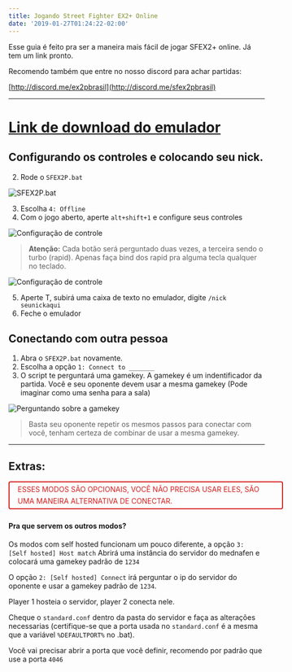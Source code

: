 ```yaml
---
title: Jogando Street Fighter EX2+ Online
date: '2019-01-27T01:24:22-02:00'
---
```

Esse guia é feito pra ser a maneira mais fácil de jogar SFEX2+ online. Já tem um link pronto.

Recomendo também que entre no nosso discord para achar partidas:

[http://discord.me/ex2pbrasil](http://discord.me/sfex2pbrasil)

- - -

<a href="https://www.mediafire.com/file/2x1ggf3wctie4j8/SFEX2P_Netplay.rar/file">
<h1>Link de download do emulador</h1>
</a>

## Configurando os controles e colocando seu nick.

2. Rode o `SFEX2P.bat`

![SFEX2P.bat](https://cdn.discordapp.com/attachments/535317795395862548/538848391686520843/unknown.png)

3. Escolha `4: Offline`
4. Com o jogo aberto, aperte `alt+shift+1` e configure seus controles

![Configuração de controle](https://cdn.discordapp.com/attachments/535317795395862548/538848503225647134/unknown.png)

> **Atenção:** Cada botão será perguntado duas vezes, a terceira sendo o turbo (rapid). Apenas faça bind dos rapid pra alguma tecla qualquer no teclado.

![Configuração de controle](https://cdn.discordapp.com/attachments/535317795395862548/538850249213739008/unknown.png)

5. Aperte T, subirá uma caixa de texto no emulador, digite `/nick seunickaqui`
6. Feche o emulador

## Conectando com outra pessoa

1. Abra o `SFEX2P.bat` novamente.
2. Escolha a opção `1: Connect to _______`
3. O script te perguntará uma gamekey. A gamekey é um indentificador da partida. Você e seu oponente devem usar a mesma gamekey (Pode imaginar como uma senha para a sala)

![Perguntando sobre a gamekey](https://cdn.discordapp.com/attachments/535317795395862548/538848736021839883/unknown.png)

> Basta seu oponente repetir os mesmos passos para conectar com você, tenham certeza de combinar de usar a mesma gamekey.

- - -

## Extras:

<div style="border:2px solid #d61e1e; padding: 0.2rem 1rem; color:#d61e1e; width:100%; border-radius: 0.25rem; margin-bottom:1.5rem;">
<p style="margin:0; padding:0; line-height:1.6;">
ESSES MODOS SÃO OPCIONAIS, VOCÊ NÃO PRECISA USAR ELES, SÃO UMA MANEIRA ALTERNATIVA DE CONECTAR.
</p>

</div>

#### Pra que servem os outros modos?

Os modos com self hosted funcionam um pouco diferente, a opção `3: [Self hosted] Host match` Abrirá uma instância do servidor do mednafen e colocará uma gamekey padrão de `1234`

O opção `2: [Self hosted] Connect` irá perguntar o ip do servidor do oponente e usar a gamekey padrão de `1234`.

Player 1 hosteia o servidor, player 2 conecta nele.

Cheque o `standard.conf` dentro da pasta do servidor e faça as alterações necessarias (certifique-se que a porta usada no `standard.conf` é a mesma que a variável `%DEFAULTPORT%` no .bat).

Você vai precisar abrir a porta que você definir, recomendo por padrão que use a porta `4046`
